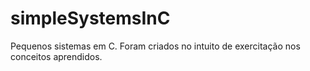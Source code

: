 # simpleSystemsInC

Pequenos sistemas em C. 
Foram criados no intuito de exercitação nos conceitos aprendidos.
